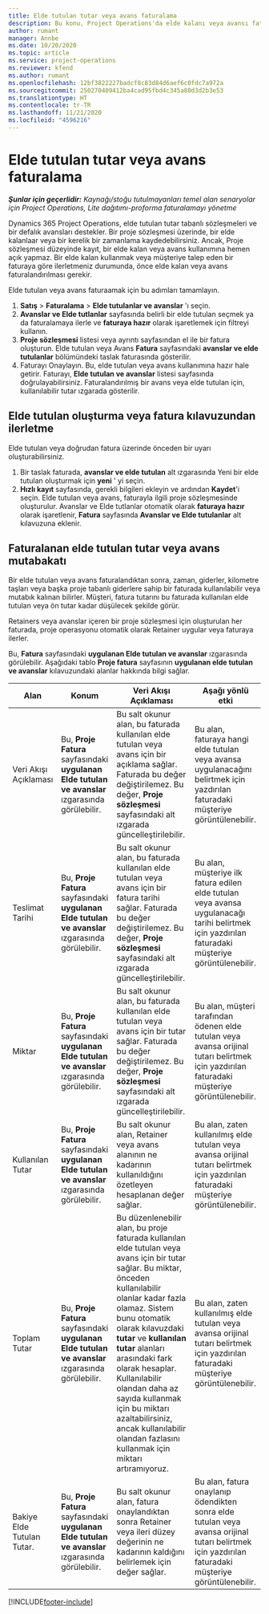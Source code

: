 ```yaml
---
title: Elde tutulan tutar veya avans faturalama
description: Bu konu, Project Operations'da elde kalanı veya avansı faturalama hakkında bilgi sağlar.
author: rumant
manager: Annbe
ms.date: 10/20/2020
ms.topic: article
ms.service: project-operations
ms.reviewer: kfend
ms.author: rumant
ms.openlocfilehash: 12bf3822227badcf8c83d84d6aef6c0fdc7a972a
ms.sourcegitcommit: 250270409412ba4cad95fbd4c345a80d3d2b3e53
ms.translationtype: HT
ms.contentlocale: tr-TR
ms.lasthandoff: 11/21/2020
ms.locfileid: "4596216"
---
```

# <a name="invoice-a-retainer-or-an-advance"></a>Elde tutulan tutar veya avans faturalama

_**Şunlar için geçerlidir:** Kaynağı/stoğu tutulmayanları temel alan senaryolar için Project Operations, Lite dağıtımı-proforma faturalamayı yönetme_

Dynamics 365 Project Operations, elde tutulan tutar tabanlı sözleşmeleri ve bir defalık avansları destekler. Bir proje sözleşmesi üzerinde, bir elde kalanlaar veya bir kerelik bir zamanlama kaydedebilirsiniz. Ancak, Proje sözleşmesi düzeyinde kayıt, bir elde kalan veya avans kullanımına hemen açık yapmaz. Bir elde kalan kullanmak veya müşteriye talep eden bir faturaya göre ilerletmeniz durumunda, önce elde kalan veya avans faturalandırılması gerekir.

Elde tutulan veya avans faturaamak için bu adımları tamamlayın.

1. **Satış** > **Faturalama** > **Elde tutulanlar ve avanslar** 'ı seçin. 
2. **Avanslar ve Elde tutlanlar** sayfasında belirli bir elde tutulan seçmek ya da faturalamaya ilerle ve **faturaya hazır** olarak işaretlemek için filtreyi kullanın.
3. **Proje sözleşmesi** listesi veya ayrıntı sayfasından el ile bir fatura oluşturun. Elde tutulan veya Avans **Fatura** sayfasındaki **avanslar ve elde tutulanlar** bölümündeki taslak faturasında gösterilir.
4. Faturayı Onaylayın. Bu, elde tutulan veya avans kullanımına hazır hale getirir. Faturayı, **Elde tutulan ve avanslar** listesi sayfasında doğrulayabilirsiniz. Faturalandırılmış bir avans veya elde tutulan için, kullanılabilir tutar ızgarada gösterilir.

## <a name="create-a-retainer-or-advance-from-the-invoice-grid"></a>Elde tutulan oluşturma veya fatura kılavuzundan ilerletme

Elde tutulan veya doğrudan fatura üzerinde önceden bir uyarı oluşturabilirsiniz.

1. Bir taslak faturada, **avanslar ve elde tutulan** alt ızgarasında Yeni bir elde tutulan oluşturmak için **yeni** ' yi seçin. 
2. **Hızlı kayıt** sayfasında, gerekli bilgileri ekleyin ve ardından **Kaydet**'i seçin. Elde tutulan veya avans, faturayla ilgili proje sözleşmesinde oluşturulur. Avanslar ve Elde tutlanlar otomatik olarak **faturaya hazır** olarak işaretlenir, **Fatura** sayfasında **Avanslar ve Elde tutulanlar** alt kılavuzuna eklenir.

## <a name="reconcile-an-invoiced-retainer-or-advance"></a>Faturalanan elde tutulan tutar veya avans mutabakatı

Bir elde tutulan veya avans faturalandıktan sonra, zaman, giderler, kilometre taşları veya başka proje tabanlı giderlere sahip bir faturada kullanılabilir veya mutabık kalınan bilirler. Müşteri, fatura tutarını bu faturada kullanılan elde tutulan veya ön tutar kadar düşülecek şekilde görür.

Retainers veya avanslar içeren bir proje sözleşmesi için oluşturulan her faturada, proje operasyonu otomatik olarak Retainer uygular veya faturaya ilerler.

Bu, **Fatura** sayfasındaki **uygulanan Elde tutulan ve avanslar** ızgarasında görülebilir. Aşağıdaki tablo **Proje fatura** sayfasının **uygulanan elde tutulan ve avanslar** kılavuzundaki alanlar hakkında bilgi sağlar.

| Alan | Konum | Veri Akışı Açıklaması | Aşağı yönlü etki |
| --- | --- | --- | --- |
| Veri Akışı Açıklaması | Bu, **Proje Fatura** sayfasındaki **uygulanan Elde tutulan ve avanslar** ızgarasında görülebilir. |Bu salt okunur alan, bu faturada kullanılan elde tutulan veya avans için bir açıklama sağlar. Faturada bu değer değiştirilemez. Bu değer, **Proje sözleşmesi** sayfasındaki alt ızgarada güncelleştirilebilir. | Bu alan, faturaya hangi elde tutulan veya avansa uygulanacağını belirtmek için yazdırılan faturadaki müşteriye görüntülenebilir. |
| Teslimat Tarihi | Bu, **Proje Fatura** sayfasındaki **uygulanan Elde tutulan ve avanslar** ızgarasında görülebilir.  | Bu salt okunur alan, bu faturada kullanılan elde tutulan veya avans için bir fatura tarihi sağlar. Faturada bu değer değiştirilemez. Bu değer, **Proje sözleşmesi** sayfasındaki alt ızgarada güncelleştirilebilir. | Bu alan, müşteriye ilk fatura edilen elde tutulan veya avansa uygulanacağı tarihi belirtmek için yazdırılan faturadaki müşteriye görüntülenebilir. |
| Miktar | Bu, **Proje Fatura** sayfasındaki **uygulanan Elde tutulan ve avanslar** ızgarasında görülebilir.  | Bu salt okunur alan, bu faturada kullanılan elde tutulan veya avans için bir tutar sağlar. Faturada bu değer değiştirilemez. Bu değer, **Proje sözleşmesi** sayfasındaki alt ızgarada güncelleştirilebilir. | Bu alan, müşteri tarafından ödenen elde tutulan veya avansa orijinal tutarı belirtmek için yazdırılan faturadaki müşteriye görüntülenebilir. |
| Kullanılan Tutar | Bu, **Proje Fatura** sayfasındaki **uygulanan Elde tutulan ve avanslar** ızgarasında görülebilir.  | Bu salt okunur alan, Retainer veya avans alanının ne kadarının kullanıldığını özetleyen hesaplanan değer sağlar. | Bu alan, zaten kullanılmış elde tutulan veya avansa orijinal tutarı belirtmek için yazdırılan faturadaki müşteriye görüntülenebilir. |
| Toplam Tutar | Bu, **Proje Fatura** sayfasındaki **uygulanan Elde tutulan ve avanslar** ızgarasında görülebilir.  | Bu düzenlenebilir alan, bu proje faturada kullanılan elde tutulan veya avans için bir tutar sağlar. Bu miktar, önceden kullanılabilir olanlar kadar fazla olamaz. Sistem bunu otomatik olarak kılavuzdaki **tutar** ve **kullanılan tutar** alanları arasındaki fark olarak hesaplar. Kullanılabilir olandan daha az sayıda kullanmak için bu miktarı azaltabilirsiniz, ancak kullanılabilir olandan fazlasını kullanmak için miktarı artıramıyoruz. | Bu alan, zaten kullanılmış elde tutulan veya avansa orijinal tutarı belirtmek için yazdırılan faturadaki müşteriye görüntülenebilir. |
| Bakiye Elde Tutulan Tutar. | Bu, **Proje Fatura** sayfasındaki **uygulanan Elde tutulan ve avanslar** ızgarasında görülebilir.  | Bu salt okunur alan, fatura onaylandıktan sonra Retainer veya ileri düzey değerinin ne kadarının kaldığını belirlemek için değer sağlar. | Bu alan, fatura onaylanıp ödendikten sonra elde tutulan veya avansa orijinal tutarı belirtmek için yazdırılan faturadaki müşteriye görüntülenebilir. |


[!INCLUDE[footer-include](../../includes/footer-banner.md)]
